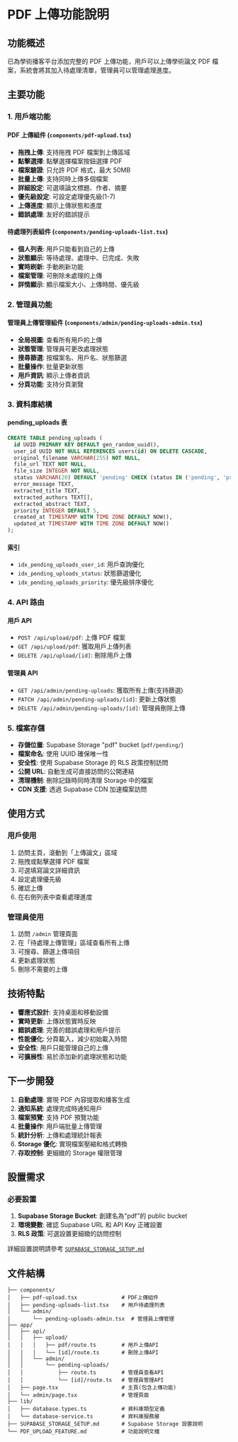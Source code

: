 # PDF 上傳功能說明

## 功能概述

已為學術播客平台添加完整的 PDF 上傳功能，用戶可以上傳學術論文 PDF 檔案，系統會將其加入待處理清單，管理員可以管理處理進度。

## 主要功能

### 1. 用戶端功能

#### PDF 上傳組件 (`components/pdf-upload.tsx`)

- **拖拽上傳**: 支持拖拽 PDF 檔案到上傳區域
- **點擊選擇**: 點擊選擇檔案按鈕選擇 PDF
- **檔案驗證**: 只允許 PDF 格式，最大 50MB
- **批量上傳**: 支持同時上傳多個檔案
- **詳細設定**: 可選填論文標題、作者、摘要
- **優先級設定**: 可設定處理優先級(1-7)
- **上傳進度**: 顯示上傳狀態和進度
- **錯誤處理**: 友好的錯誤提示

#### 待處理列表組件 (`components/pending-uploads-list.tsx`)

- **個人列表**: 用戶只能看到自己的上傳
- **狀態顯示**: 等待處理、處理中、已完成、失敗
- **實時刷新**: 手動刷新功能
- **檔案管理**: 可刪除未處理的上傳
- **詳情顯示**: 顯示檔案大小、上傳時間、優先級

### 2. 管理員功能

#### 管理員上傳管理組件 (`components/admin/pending-uploads-admin.tsx`)

- **全局視圖**: 查看所有用戶的上傳
- **狀態管理**: 管理員可更改處理狀態
- **搜尋篩選**: 按檔案名、用戶名、狀態篩選
- **批量操作**: 批量更新狀態
- **用戶資訊**: 顯示上傳者資訊
- **分頁功能**: 支持分頁瀏覽

### 3. 資料庫結構

#### pending_uploads 表

```sql
CREATE TABLE pending_uploads (
  id UUID PRIMARY KEY DEFAULT gen_random_uuid(),
  user_id UUID NOT NULL REFERENCES users(id) ON DELETE CASCADE,
  original_filename VARCHAR(255) NOT NULL,
  file_url TEXT NOT NULL,
  file_size INTEGER NOT NULL,
  status VARCHAR(20) DEFAULT 'pending' CHECK (status IN ('pending', 'processing', 'completed', 'failed')),
  error_message TEXT,
  extracted_title TEXT,
  extracted_authors TEXT[],
  extracted_abstract TEXT,
  priority INTEGER DEFAULT 5,
  created_at TIMESTAMP WITH TIME ZONE DEFAULT NOW(),
  updated_at TIMESTAMP WITH TIME ZONE DEFAULT NOW()
);
```

#### 索引

- `idx_pending_uploads_user_id`: 用戶查詢優化
- `idx_pending_uploads_status`: 狀態篩選優化
- `idx_pending_uploads_priority`: 優先級排序優化

### 4. API 路由

#### 用戶 API

- `POST /api/upload/pdf`: 上傳 PDF 檔案
- `GET /api/upload/pdf`: 獲取用戶上傳列表
- `DELETE /api/upload/[id]`: 刪除用戶上傳

#### 管理員 API

- `GET /api/admin/pending-uploads`: 獲取所有上傳(支持篩選)
- `PATCH /api/admin/pending-uploads/[id]`: 更新上傳狀態
- `DELETE /api/admin/pending-uploads/[id]`: 管理員刪除上傳

### 5. 檔案存儲

- **存儲位置**: Supabase Storage "pdf" bucket (`pdf/pending/`)
- **檔案命名**: 使用 UUID 確保唯一性
- **安全性**: 使用 Supabase Storage 的 RLS 政策控制訪問
- **公開 URL**: 自動生成可直接訪問的公開連結
- **清理機制**: 刪除記錄時同時清理 Storage 中的檔案
- **CDN 支援**: 透過 Supabase CDN 加速檔案訪問

## 使用方式

### 用戶使用

1. 訪問主頁，滾動到「上傳論文」區域
2. 拖拽或點擊選擇 PDF 檔案
3. 可選填寫論文詳細資訊
4. 設定處理優先級
5. 確認上傳
6. 在右側列表中查看處理進度

### 管理員使用

1. 訪問 `/admin` 管理頁面
2. 在「待處理上傳管理」區域查看所有上傳
3. 可搜尋、篩選上傳項目
4. 更新處理狀態
5. 刪除不需要的上傳

## 技術特點

- **響應式設計**: 支持桌面和移動設備
- **實時更新**: 上傳狀態實時反映
- **錯誤處理**: 完善的錯誤處理和用戶提示
- **性能優化**: 分頁載入，減少初始載入時間
- **安全性**: 用戶只能管理自己的上傳
- **可擴展性**: 易於添加新的處理狀態和功能

## 下一步開發

1. **自動處理**: 實現 PDF 內容提取和播客生成
2. **通知系統**: 處理完成時通知用戶
3. **檔案預覽**: 支持 PDF 預覽功能
4. **批量操作**: 用戶端批量上傳管理
5. **統計分析**: 上傳和處理統計報表
6. **Storage 優化**: 實現檔案壓縮和格式轉換
7. **存取控制**: 更細緻的 Storage 權限管理

## 設置需求

### 必要設置

1. **Supabase Storage Bucket**: 創建名為"pdf"的 public bucket
2. **環境變數**: 確認 Supabase URL 和 API Key 正確設置
3. **RLS 政策**: 可選設置更細緻的訪問控制

詳細設置說明請參考 [`SUPABASE_STORAGE_SETUP.md`](./SUPABASE_STORAGE_SETUP.md)

## 文件結構

```
├── components/
│   ├── pdf-upload.tsx              # PDF上傳組件
│   ├── pending-uploads-list.tsx    # 用戶待處理列表
│   └── admin/
│       └── pending-uploads-admin.tsx  # 管理員上傳管理
├── app/
│   ├── api/
│   │   ├── upload/
│   │   │   ├── pdf/route.ts        # 用戶上傳API
│   │   │   └── [id]/route.ts       # 刪除上傳API
│   │   └── admin/
│   │       └── pending-uploads/
│   │           ├── route.ts        # 管理員查看API
│   │           └── [id]/route.ts   # 管理員管理API
│   ├── page.tsx                    # 主頁(包含上傳功能)
│   └── admin/page.tsx              # 管理頁面
├── lib/
│   ├── database.types.ts           # 資料庫類型定義
│   └── database-service.ts         # 資料庫服務層
├── SUPABASE_STORAGE_SETUP.md       # Supabase Storage 設置說明
└── PDF_UPLOAD_FEATURE.md           # 功能說明文檔
```
